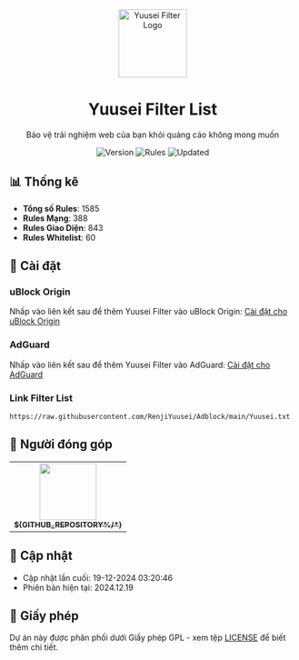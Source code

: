 <div align="center">
  <img src=".github/assets/logo.png" width="120" height="120" alt="Yuusei Filter Logo">
  <h1>Yuusei Filter List</h1>
  <p>Bảo vệ trải nghiệm web của bạn khỏi quảng cáo không mong muốn</p>
  <p>
    <img src="https://img.shields.io/badge/version-2024.12.19-blue?style=flat-square" alt="Version">
    <img src="https://img.shields.io/badge/rules-1585-brightgreen?style=flat-square" alt="Rules">
    <img src="https://img.shields.io/badge/updated-19-12-2024-success?style=flat-square" alt="Updated">
  </p>
</div>

## 📊 Thống kê

- **Tổng số Rules**: 1585
- **Rules Mạng**: 388
- **Rules Giao Diện**: 843
- **Rules Whitelist**: 60

## 🚀 Cài đặt

### uBlock Origin
Nhấp vào liên kết sau để thêm Yuusei Filter vào uBlock Origin:
[Cài đặt cho uBlock Origin](https://raw.githubusercontent.com/RenjiYuusei/Adblock/main/Yuusei.txt)

### AdGuard
Nhấp vào liên kết sau để thêm Yuusei Filter vào AdGuard:
[Cài đặt cho AdGuard](https://subscribe.adblockplus.org/?location=https://raw.githubusercontent.com/RenjiYuusei/Adblock/main/Yuusei.txt)

### Link Filter List
```
https://raw.githubusercontent.com/RenjiYuusei/Adblock/main/Yuusei.txt
```

## 👥 Người đóng góp

<div align="center">
  <table>
    <tr>
      <td align="center">
        <a href="${GITHUB_SERVER_URL}/${GITHUB_REPOSITORY}">
          <img src="https://github.com/${GITHUB_REPOSITORY%/*}.png" width="100px;" alt=""/>
          <br />
          <sub><b>${GITHUB_REPOSITORY%/*}</b></sub>
        </a>
      </td>
    </tr>
  </table>
</div>

## 📝 Cập nhật

- Cập nhật lần cuối: 19-12-2024 03:20:46
- Phiên bản hiện tại: 2024.12.19

## 📜 Giấy phép

Dự án này được phân phối dưới Giấy phép GPL - xem tệp [LICENSE](LICENSE) để biết thêm chi tiết.
